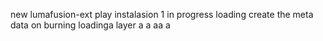 new lumafusion-ext
play
instalasion 1
in progress
loading
create the meta
data on burning
loadinga
layer
a
a
aa
a
